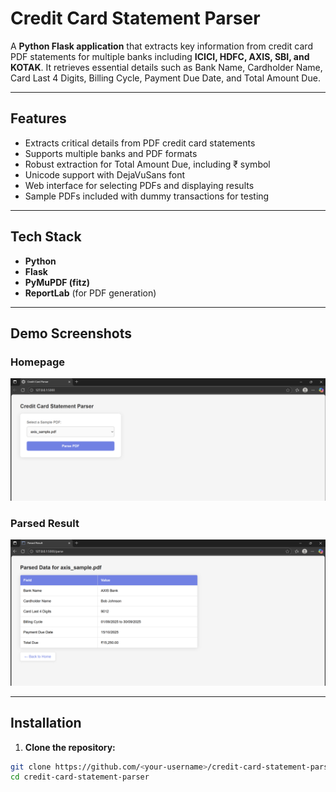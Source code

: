 # Credit Card Statement Parser

A **Python Flask application** that extracts key information from credit card PDF statements for multiple banks including **ICICI, HDFC, AXIS, SBI, and KOTAK**. It retrieves essential details such as Bank Name, Cardholder Name, Card Last 4 Digits, Billing Cycle, Payment Due Date, and Total Amount Due.  

---

## Features

- Extracts critical details from PDF credit card statements  
- Supports multiple banks and PDF formats  
- Robust extraction for Total Amount Due, including ₹ symbol  
- Unicode support with DejaVuSans font  
- Web interface for selecting PDFs and displaying results  
- Sample PDFs included with dummy transactions for testing  

---

## Tech Stack

- **Python**  
- **Flask**  
- **PyMuPDF (fitz)**  
- **ReportLab** (for PDF generation)  

---

## Demo Screenshots

### Homepage
![Homepage](screenshots/home.png)

### Parsed Result
![Parsed Result](screenshots/result.png)

---

## Installation

1. **Clone the repository:**
```bash
git clone https://github.com/<your-username>/credit-card-statement-parser.git
cd credit-card-statement-parser
